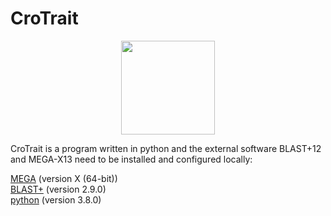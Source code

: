 # CroTrait
<div align=center><img width="150" height="150" src="https://github.com/happywlu/CroTrait/tree/master/assist/icon.png"/></div>

CroTrait is a program written in python and the external software BLAST+12 and MEGA-X13 need to be installed and configured locally:<br>

[MEGA](https://www.megasoftware.net/) (version X (64-bit))<br>
[BLAST+](https://blast.ncbi.nlm.nih.gov/) (version 2.9.0)<br>
[python](https://www.python.org/) (version 3.8.0) <br>

